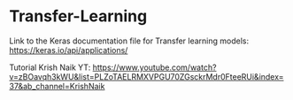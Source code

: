 # Transfer-Learning  

Link to the Keras documentation file for Transfer learning models: https://keras.io/api/applications/  

Tutorial Krish Naik YT: https://www.youtube.com/watch?v=zBOavqh3kWU&list=PLZoTAELRMXVPGU70ZGsckrMdr0FteeRUi&index=37&ab_channel=KrishNaik
